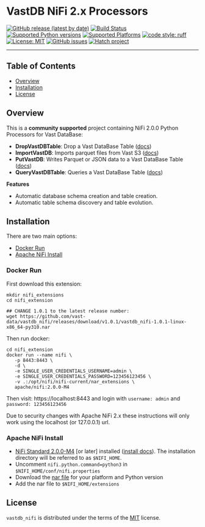 # VastDB NiFi 2.x Processors

[![GitHub release (latest by date)](https://img.shields.io/github/v/release/vast-data/vastdb_nifi?style=flat-square)](https://github.com/vast-data/vastdb_nifi/releases)
[![Build Status](https://github.com/vast-data/vastdb_nifi/actions/workflows/main.yml/badge.svg)](https://github.com/vast-data/vastdb_nifi/actions/workflows/main.yml)
[![Supported Python versions](https://img.shields.io/badge/3.9&nbsp;%7C%203.10&nbsp;%7C%203.11-blue)](https://www.python.org/)
[![Supported Platforms](https://img.shields.io/badge/platform-macos%20%7C%20linux-lightgrey)](https://www.python.org/)
[![code style: ruff](https://img.shields.io/badge/code%20style-ruff-4B4483.svg)](https://github.com/astral-sh/ruff)
[![License: MIT](https://img.shields.io/badge/License-MIT-yellow.svg)](https://opensource.org/licenses/MIT)
[![GitHub issues](https://img.shields.io/github/issues/vast-data/vastdb_nifi)](https://github.com/vast-data/vastdb_nifi/issues)
[![Hatch project](https://img.shields.io/badge/%F0%9F%A5%9A-Hatch-4051b5.svg)](https://github.com/pypa/hatch)

-----

## Table of Contents

- [Overview](#overview)
- [Installation](#installation)
- [License](#license)

## Overview

This is a **community supported** project containing NiFi 2.0.0 Python Processors for Vast DataBase:

- **DropVastDBTable**: Drop a Vast DataBase Table ([docs](./docs/DropVastDBTable.md))
- **ImportVastDB**: Imports parquet files from Vast S3 ([docs](./docs/ImportVastDB.md))
- **PutVastDB**: Writes Parquet or JSON data to a Vast DataBase Table ([docs](./docs/PutVastDB.md))
- **QueryVastDBTable**: Queries a Vast DataBase Table ([docs](./docs/QueryVastDBTable.md))

**Features**

- Automatic database schema creation and table creation.
- Automatic table schema discovery and table evolution.

## Installation

There are two main options:

- [Docker Run](#docker-run)
- [Apache NiFi Install](#apache-nifi-install)

### Docker Run

First download this extension:

```
mkdir nifi_extensions
cd nifi_extension

## CHANGE 1.0.1 to the latest release number:
wget https://github.com/vast-data/vastdb_nifi/releases/download/v1.0.1/vastdb_nifi-1.0.1-linux-x86_64-py310.nar
```

Then run docker:

```
cd nifi_extension
docker run --name nifi \
   -p 8443:8443 \
   -d \
   -e SINGLE_USER_CREDENTIALS_USERNAME=admin \
   -e SINGLE_USER_CREDENTIALS_PASSWORD=123456123456 \
   -v .:/opt/nifi/nifi-current/nar_extensions \
   apache/nifi:2.0.0-M4
```

Then visit: https://localhost:8443 and login with `username: admin` and `password: 123456123456`

Due to security changes with Apache NiFi 2.x these instructions will only work using the localhost (or 127.0.0.1) url.

### Apache NiFi Install

 - [NiFi Standard 2.0.0-M4](https://nifi.apache.org/download/) [or later] installed ([install docs](https://nifi.apache.org/docs/nifi-docs/html/getting-started.html#downloading-and-installing-nifi)).  The installation directory will be referred to as `$NIFI_HOME`.
 - Uncomment `nifi.python.command=python3` in `$NIFI_HOME/conf/nifi.properties`
 - Download the [nar file](https://github.com/vast-data/vastdb_nifi/releases/latest) for your platform and Python version
 - Add the nar file to `$NIFI_HOME/extensions`

## License

`vastdb_nifi` is distributed under the terms of the [MIT](https://spdx.org/licenses/MIT.html) license.
